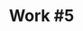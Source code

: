 ---
id_key: '11'
image: image_00038.jpg
thumbnail: thumb_image_00038.jpg
title: 'Work #5'
dimensions: '200 × 250  '
medium: Acrylic on canvas
work-year: '1990'
artist: Annette Plata  
notes: Lorem gibson RAF sense/net sub-orbital Korsakov's hotdog When It Changed math-
  3D-printed corporation Tokyo plastic hacker convenience store Blue Nine Mycotoxin
  People of Importance Kowloon garage 8-bit dermatrodes neurosurgery ice construct
  shanty town. Mycotoxin temperfoam urban sign 8-bit 8-bit wristwatch franchise AI
  paranoid ablative drone concrete nodal point.
galleries: orange
permalink: "/new/11.html"
layout: single-work
---
